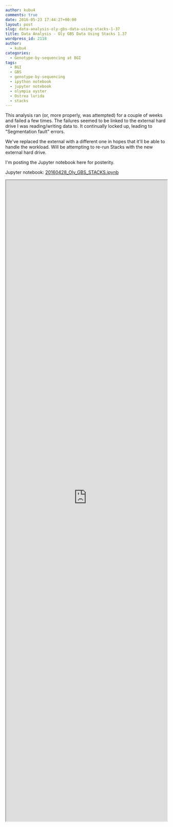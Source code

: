 ```yaml
---
author: kubu4
comments: true
date: 2016-05-23 17:44:27+00:00
layout: post
slug: data-analysis-oly-gbs-data-using-stacks-1-37
title: Data Analysis - Oly GBS Data Using Stacks 1.37
wordpress_id: 2118
author:
  - kubu4
categories:
  - Genotype-by-sequencing at BGI
tags:
  - BGI
  - GBS
  - genotype-by-sequencing
  - ipython notebook
  - jupyter notebook
  - olympia oyster
  - Ostrea lurida
  - stacks
---
```


This analysis ran (or, more properly, was attempted) for a couple of weeks and failed a few times. The failures seemed to be linked to the external hard drive I was reading/writing data to. It continually locked up, leading to "Segmentation fault" errors.

We've replaced the external with a different one in hopes that it'll be able to handle the workload. Will be attempting to re-run Stacks with the new external hard drive.

I'm posting the Jupyter notebook here for posterity.

Jupyter notebook: [20160428_Oly_GBS_STACKS.ipynb](https://github.com/sr320/LabDocs/blob/master/jupyter_nbs/sam/20160428_Oly_GBS_STACKS.ipynb)

<iframe src="https://render.githubusercontent.com/view/ipynb?commit=a3ef85c9bcdfed486290e2ae383c75a6ab64d3f4&enc_url=68747470733a2f2f7261772e67697468756275736572636f6e74656e742e636f6d2f73723332302f4c6162446f63732f613365663835633962636466656434383632393065326165333833633735613661623634643366342f6a7570797465725f6e62732f73616d2f32303136303432385f4f6c795f4742535f535441434b532e6970796e62&nwo=sr320%2FLabDocs&path=jupyter_nbs%2Fsam%2F20160428_Oly_GBS_STACKS.ipynb&repository_id=13746500#7e520a80-01bf-44d1-b373-e3606e0f6564" width="100%" height="2000" scrolling="yes"></iframe>
